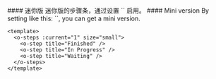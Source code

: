 <cn>
#### 迷你版
迷你版的步骤条，通过设置 `<Steps size="small">` 启用。
</cn>

<us>
#### Mini version
By setting like this: `<Steps size="small">`, you can get a mini version.
</us>

```vue
<template>
  <o-steps :current="1" size="small">
    <o-step title="Finished" />
    <o-step title="In Progress" />
    <o-step title="Waiting" />
  </o-steps>
</template>
```
